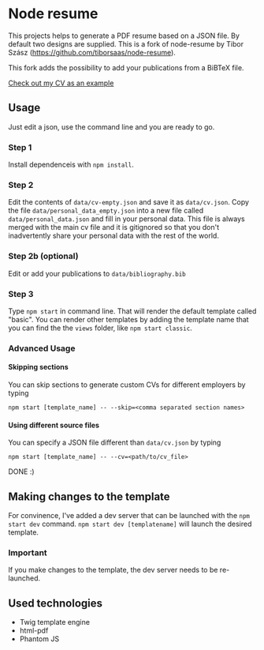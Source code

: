 # Node resume
This projects helps to generate a PDF resume based on a JSON file. By default two designs are supplied. This is a fork of node-resume by Tibor Szász (https://github.com/tiborsaas/node-resume).

This fork adds the possibility to add your publications from a BiBTeX file.

[Check out my CV as an example](cv.pdf)

## Usage
Just edit a json, use the command line and you are ready to go.

### Step 1

Install dependenceis with `npm install`.

### Step 2

Edit the contents of `data/cv-empty.json` and save it as `data/cv.json`. Copy the file `data/personal_data_empty.json` into a new file called `data/personal_data.json` and fill in your personal data. This file is always merged with the main cv file and it is gitignored so that you don't inadvertently share your personal data with the rest of the world.

### Step 2b (optional)

Edit or add your publications to `data/bibliography.bib`

### Step 3

Type `npm start` in command line. That will render the default template called "basic". You can render other templates by adding the template name that you can find the the `views` folder, like `npm start classic`.

### Advanced Usage

#### Skipping sections

You can skip sections to generate custom CVs for different employers by typing

```
npm start [template_name] -- --skip=<comma separated section names>
```

#### Using different source files

You can specify a JSON file different than `data/cv.json` by typing

```
npm start [template_name] -- --cv=<path/to/cv_file>
```

DONE :)

## Making changes to the template

For convinence, I've added a dev server that can be launched with the `npm start dev` command. `npm start dev [templatename]` will launch the desired template.

### Important
If you make changes to the template, the dev server needs to be re-launched.

## Used technologies
 * Twig template engine
 * html-pdf
 * Phantom JS
